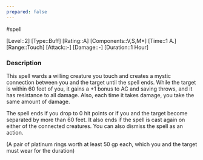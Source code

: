 ```yaml
---
prepared: false
---
```

#spell

[Level::2]
[Type::Buff]
[Rating::A]
[Components::V,S,M*]
[Time::1 A.]
[Range::Touch]
[Attack::\-]
[Damage::\-]
[Duration::1 Hour]
### Description

This spell wards a willing creature you touch and creates a mystic connection between you and the target until the spell ends. While the target is within 60 feet of you, it gains a +1 bonus to AC and saving throws, and it has resistance to all damage. Also, each time it takes damage, you take the same amount of damage.

The spell ends if you drop to 0 hit points or if you and the target become separated by more than 60 feet. It also ends if the spell is cast again on either of the connected creatures. You can also dismiss the spell as an action.

(A pair of platinum rings worth at least 50 gp each, which you and the target must wear for the duration)
